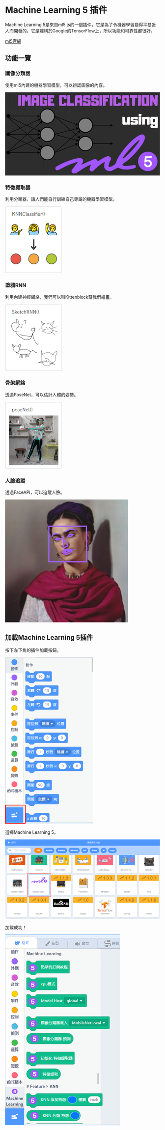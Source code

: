 # Machine Learning 5 插件

Machine Learning 5是來自ml5.js的一個插件，它是為了令機器學習變得平易近人而開發的。它是建構於Google的TensorFlow上，所以功能和可靠性都很好。

[ml5官網](https://ml5js.org/)

## 功能一覽

### 圖像分類器

使用ml5內建的機器學習模型，可以辨認圖像的內容。

![](../images/ml1.png)

### 特徵提取器

利用分類器，讓人們能自行訓練自己專屬的機器學習模型。

![](../images/ml2.png)

### 塗鴉RNN

利用內建神經網絡，我們可以叫Kittenblock幫我們繪畫。

![](../images/ml3.png)

### 骨架網絡

透過PoseNet，可以估計人體的姿勢。

![](../images/ml4.png)

### 人臉追蹤

透過FaceAPI，可以追蹤人臉。

![](../images/ml34.png)

## 加載Machine Learning 5插件

按下左下角的插件加載按鈕。

![](../images/add.png)

選擇Machine Learning 5。

![](../images/ml5.png)

加載成功！

![](../images/ml6.png)
